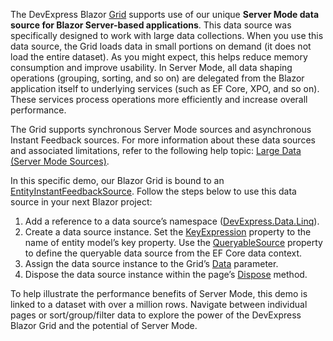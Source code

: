 ﻿The DevExpress Blazor [Grid](https://docs.devexpress.com/Blazor/403143/grid) supports use of our unique **Server Mode data source for Blazor Server-based applications**. This data source was specifically designed to work with large data collections. When you use this data source, the Grid loads data in small portions on demand (it does not load the entire dataset). As you might expect, this helps reduce memory consumption and improve usability. In Server Mode, all data shaping operations (grouping, sorting, and so on) are delegated from the Blazor application itself to underlying services (such as EF Core, XPO, and so on). These services process operations more efficiently and increase overall performance.
 
The Grid supports synchronous Server Mode sources and asynchronous Instant Feedback sources. For more information about these data sources and associated limitations, refer to the following help topic: [Large Data (Server Mode Sources)](https://docs.devexpress.com/Blazor/403737/grid/bind-to-data#large-data-server-mode-sources).
 
In this specific demo, our Blazor Grid is bound to an [EntityInstantFeedbackSource](https://docs.devexpress.com/CoreLibraries/DevExpress.Data.Linq.EntityInstantFeedbackSource). Follow the steps below to use this data source in your next Blazor project: 
1. Add a reference to a data source’s namespace ([DevExpress.Data.Linq](https://docs.devexpress.com/CoreLibraries/DevExpress.Data.Linq)). 
2. Create a data source instance. Set the [KeyExpression](https://docs.devexpress.com/CoreLibraries/DevExpress.Data.Linq.GetQueryableEventArgs.KeyExpression) property to the name of entity model’s key property. Use the [QueryableSource](https://docs.devexpress.com/CoreLibraries/DevExpress.Data.Linq.GetQueryableEventArgs.QueryableSource) property to define the queryable data source from the EF Core data context. 
3. Assign the data source instance to the Grid’s [Data](https://docs.devexpress.com/Blazor/DevExpress.Blazor.DxGrid.Data) parameter. 
4. Dispose the data source instance within the page’s [Dispose](https://docs.microsoft.com/en-us/dotnet/api/system.idisposable.dispose) method. 

To help illustrate the performance benefits of Server Mode, this demo is linked to a dataset with over a million rows. Navigate between individual pages or sort/group/filter data to explore the power of the DevExpress Blazor Grid and the potential of Server Mode.
